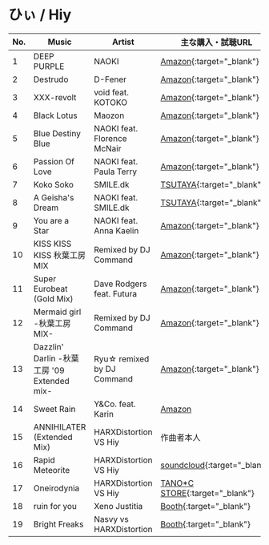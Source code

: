 # ひぃ / Hiy

| No. | Music | Artist| 主な購入・試聴URL|
|-----|---------------------------------------------|-----------------------------|----------------------------------------------------------------------------------------------------------------------------------------------------------------------------------------------------------------------------------------------------------------|
| 1 | DEEP PURPLE | NAOKI | [Amazon](https://www.amazon.co.jp/dp/B01MU7Y8D3){:target="_blank"} |
| 2 | Destrudo| D-Fener | [Amazon](https://www.amazon.co.jp/dp/B01MU7Y8D3){:target="_blank"} |
| 3 | XXX-revolt| void feat. KOTOKO | [Amazon](https://www.amazon.co.jp/dp/B01MU7Y8D3){:target="_blank"} |
| 4 | Black Lotus | Maozon| [Amazon](https://www.amazon.co.jp/dp/B01MU7Y8D3){:target="_blank"} |
| 5 | Blue Destiny Blue | NAOKI feat. Florence McNair | [Amazon](https://www.amazon.co.jp/dp/B01MU7Y8D3){:target="_blank"} |
| 6 | Passion Of Love | NAOKI feat. Paula Terry | [Amazon](https://www.amazon.co.jp/%E3%83%80%E3%83%B3%E3%82%B9%E3%83%BB%E3%83%80%E3%83%B3%E3%82%B9%E3%83%BB%E3%83%AC%E3%83%9C%E3%83%AA%E3%83%A5%E3%83%BC%E3%82%B7%E3%83%A7%E3%83%B3-FESTIVAL-Revolution-ORIGINAL-SOUNDTRACK/dp/B000CSUYFG){:target="_blank"} |
| 7 | Koko Soko | SMILE.dk| [TSUTAYA](https://store-tsutaya.tsite.jp/item/rental_cd/003521405.html){:target="_blank"} |
| 8 | A Geisha's Dream| NAOKI feat. SMILE.dk| [TSUTAYA](https://tsutaya.tsite.jp/item/music/PTA00008IFZE){:target="_blank"} |
| 9 | You are a Star| NAOKI feat. Anna Kaelin | [Amazon](https://www.amazon.co.jp/gp/product/B01AVWQYDI/ref=dm_ws_sp_ps_dp){:target="_blank"} |
| 10| KISS KISS KISS 秋葉工房 MIX | Remixed by DJ Command | [Amazon](https://www.amazon.co.jp/gp/product/B01AVWQYDI/ref=dm_ws_sp_ps_dp){:target="_blank"} |
| 11| Super Eurobeat (Gold Mix) | Dave Rodgers feat. Futura | [Amazon](https://www.amazon.co.jp/gp/product/B0092CN946/ref=dm_ws_sp_ps_dp){:target="_blank"} |
| 12| Mermaid girl -秋葉工房 MIX- | Remixed by DJ Command | [Amazon](https://www.amazon.co.jp/beatmania-IIDX-Lincle-ORIGINAL-SOUNDTRACK/dp/B006QCKO48){:target="_blank"} |
| 13| Dazzlin' Darlin -秋葉工房 '09 Extended mix- | Ryu☆ remixed by DJ Command | [Amazon](https://www.amazon.co.jp/%EF%BD%93%EF%BD%94%EF%BD%81%EF%BD%92%EF%BD%8D%EF%BD%89%EF%BD%8E%EF%BD%85-Ryu%E2%98%86/dp/B006VFCP24/ref=sr_1_5?__mk_ja_JP=%E3%82%AB%E3%82%BF%E3%82%AB%E3%83%8A&dchild=1&keywords=starmine+ryu&qid=1592745853&s=music&sr=1-5){:target="_blank"} |
| 14| Sweet Rain| Y&Co. feat. Karin | [Amazon](https://www.amazon.co.jp/jubeat-knit-ORIGINAL-SOUNDTRACK-%E3%82%B2%E3%83%BC%E3%83%A0%E3%83%BB%E3%83%9F%E3%83%A5%E3%83%BC%E3%82%B8%E3%83%83%E3%82%AF/dp/B003X0G8X2)|
| 15| ANNIHILATER (Extended Mix)| HARXDistortion VS Hiy | 作曲者本人|
| 16| Rapid Meteorite | HARXDistortion VS Hiy | [soundcloud](https://soundcloud.com/teraomegai/rapid-meteorite){:target="_blank"} |
| 17| Oneirodynia | HARXDistortion VS Hiy | [TANO\*C STORE](https://www.tanocstore.net/shopdetail/000000002490/Notebook_Records/page1/recommend/){:target="_blank"} |
| 18| ruin for you| Xeno Justitia | [Booth](https://inf.booth.pm/items/1871791){:target="_blank"} |
| 19| Bright Freaks | Nasvy vs HARXDistortion | [Booth](https://booth.pm/ja/items/1662038){:target="_blank"} |
